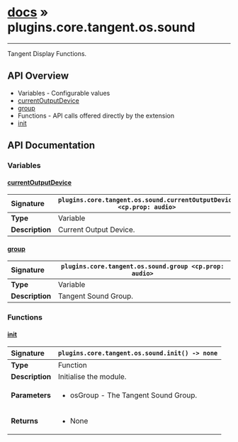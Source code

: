 # [docs](index.md) » plugins.core.tangent.os.sound
---

Tangent Display Functions.

## API Overview
* Variables - Configurable values
 * [currentOutputDevice](#currentoutputdevice)
 * [group](#group)
* Functions - API calls offered directly by the extension
 * [init](#init)

## API Documentation

### Variables

#### [currentOutputDevice](#currentoutputdevice)
| <span style="float: left;">**Signature**</span> | <span style="float: left;">`plugins.core.tangent.os.sound.currentOutputDevice <cp.prop: audio>` </span>                                                          |
| -----------------------------------------------------|---------------------------------------------------------------------------------------------------------|
| **Type**                                             | Variable |
| **Description**                                      | Current Output Device. |

#### [group](#group)
| <span style="float: left;">**Signature**</span> | <span style="float: left;">`plugins.core.tangent.os.sound.group <cp.prop: audio>` </span>                                                          |
| -----------------------------------------------------|---------------------------------------------------------------------------------------------------------|
| **Type**                                             | Variable |
| **Description**                                      | Tangent Sound Group. |

### Functions

#### [init](#init)
| <span style="float: left;">**Signature**</span> | <span style="float: left;">`plugins.core.tangent.os.sound.init() -> none` </span>                                                          |
| -----------------------------------------------------|---------------------------------------------------------------------------------------------------------|
| **Type**                                             | Function |
| **Description**                                      | Initialise the module. |
| **Parameters**                                       | <ul><li>osGroup - The Tangent Sound Group.</li></ul> |
| **Returns**                                          | <ul><li>None</li></ul> |

